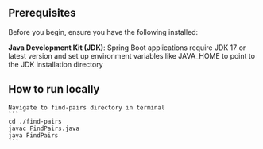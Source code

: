 ## Prerequisites

Before you begin, ensure you have the following installed:

**Java Development Kit (JDK)**: Spring Boot applications require JDK 17 or latest version and set up environment variables like JAVA_HOME to point to the JDK installation directory

## How to run locally

    Navigate to find-pairs directory in terminal
    ```
    cd ./find-pairs
    javac FindPairs.java
    java FindPairs
    ```
